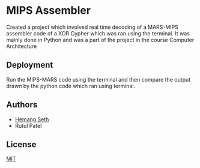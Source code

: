
# MIPS Assembler

Created a project which involved real time decoding of a MARS-MIPS assembler code of a XOR Cypher which was ran using the terminal.
It was mainly done in Python and was a part of the project in the course Computer Architecture 



## Deployment

Run the MIPS-MARS code using the terminal and then compare the output drawn by the python code which ran using terminal.



## Authors

- [Hemang Seth](https://www.github.com/Hemang-2004)
-  Rutul Patel


## License

[MIT](https://choosealicense.com/licenses/mit/)

